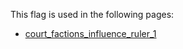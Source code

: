 This flag is used in the following pages:
 - [court_factions_influence_ruler_1](../events/court_factions_influence_ruler_1.md)
